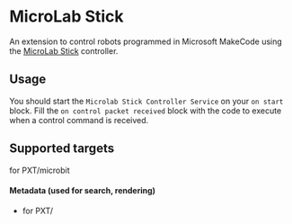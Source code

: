# MicroLab Stick

An extension to control robots programmed in Microsoft MakeCode using the [MicroLab Stick](https://github.com/mdrosiadis/microlab-stick) controller.

## Usage

You should start the `Microlab Stick Controller Service` on your `on start` block.
Fill the `on control packet received` block with the code to execute when a control command is received.

## Supported targets
for PXT/microbit

#### Metadata (used for search, rendering)

* for PXT/
<script src="https://makecode.com/gh-pages-embed.js"></script><script>makeCodeRender("{{ site.makecode.home_url }}", "{{ site.github.owner_name }}/{{ site.github.repository_name }}");</script>
